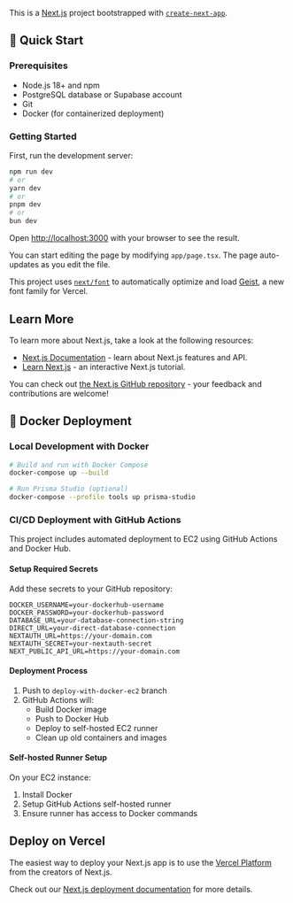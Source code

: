 This is a [Next.js](https://nextjs.org) project bootstrapped with [`create-next-app`](https://nextjs.org/docs/app/api-reference/cli/create-next-app).

## 🚀 Quick Start

### Prerequisites
- Node.js 18+ and npm
- PostgreSQL database or Supabase account
- Git
- Docker (for containerized deployment)

### Getting Started

First, run the development server:

```bash
npm run dev
# or
yarn dev
# or
pnpm dev
# or
bun dev
```

Open [http://localhost:3000](http://localhost:3000) with your browser to see the result.

You can start editing the page by modifying `app/page.tsx`. The page auto-updates as you edit the file.

This project uses [`next/font`](https://nextjs.org/docs/app/building-your-application/optimizing/fonts) to automatically optimize and load [Geist](https://vercel.com/font), a new font family for Vercel.

## Learn More

To learn more about Next.js, take a look at the following resources:

- [Next.js Documentation](https://nextjs.org/docs) - learn about Next.js features and API.
- [Learn Next.js](https://nextjs.org/learn) - an interactive Next.js tutorial.

You can check out [the Next.js GitHub repository](https://github.com/vercel/next.js) - your feedback and contributions are welcome!

## 🐳 Docker Deployment

### Local Development with Docker
```bash
# Build and run with Docker Compose
docker-compose up --build

# Run Prisma Studio (optional)
docker-compose --profile tools up prisma-studio
```

### CI/CD Deployment with GitHub Actions

This project includes automated deployment to EC2 using GitHub Actions and Docker Hub.

#### Setup Required Secrets
Add these secrets to your GitHub repository:

```
DOCKER_USERNAME=your-dockerhub-username
DOCKER_PASSWORD=your-dockerhub-password
DATABASE_URL=your-database-connection-string
DIRECT_URL=your-direct-database-connection
NEXTAUTH_URL=https://your-domain.com
NEXTAUTH_SECRET=your-nextauth-secret
NEXT_PUBLIC_API_URL=https://your-domain.com
```

#### Deployment Process
1. Push to `deploy-with-docker-ec2` branch
2. GitHub Actions will:
   - Build Docker image
   - Push to Docker Hub
   - Deploy to self-hosted EC2 runner
   - Clean up old containers and images

#### Self-hosted Runner Setup
On your EC2 instance:
1. Install Docker
2. Setup GitHub Actions self-hosted runner
3. Ensure runner has access to Docker commands

## Deploy on Vercel

The easiest way to deploy your Next.js app is to use the [Vercel Platform](https://vercel.com/new?utm_medium=default-template&filter=next.js&utm_source=create-next-app&utm_campaign=create-next-app-readme) from the creators of Next.js.

Check out our [Next.js deployment documentation](https://nextjs.org/docs/app/building-your-application/deploying) for more details.
